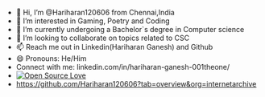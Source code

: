 - 👋 Hi, I’m @Hariharan120606 from Chennai,India
- 👀 I’m interested in Gaming, Poetry and Coding
- 🌱 I’m currently undergoing a Bachelor`s degree in Computer science
- 💞️ I’m looking to collaborate on topics related to CSC
- 📫 Reach me out in Linkedin(Hariharan Ganesh) and Github 
- 😄 Pronouns: He/Him
- Connect with me: linkedin.com/in/hariharan-ganesh-001theone/
- [![Open Source Love](https://badges.frapsoft.com/os/v2/open-source.png?v=103)](https://github.com/ellerbrock/open-source-badges/)
- https://github.com/Hariharan120606?tab=overview&org=internetarchive

